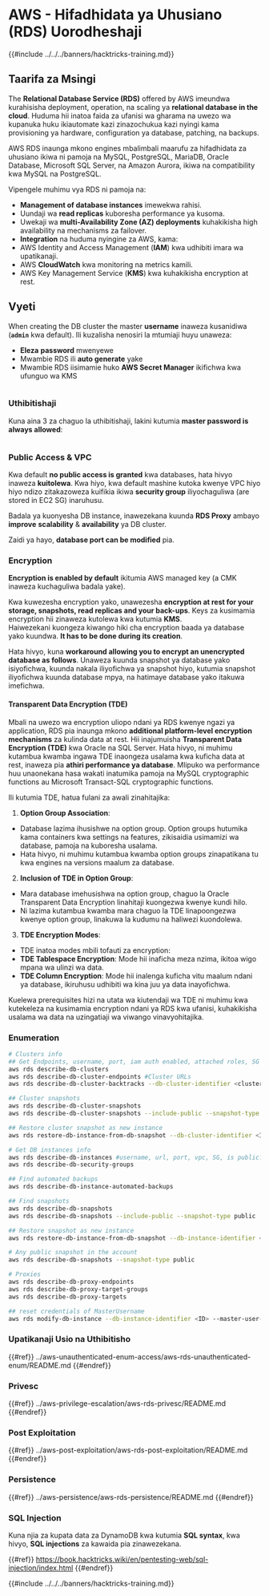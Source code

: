 # AWS - Hifadhidata ya Uhusiano (RDS) Uorodheshaji

{{#include ../../../banners/hacktricks-training.md}}

## Taarifa za Msingi

The **Relational Database Service (RDS)** offered by AWS imeundwa kurahisisha deployment, operation, na scaling ya **relational database in the cloud**. Huduma hii inatoa faida za ufanisi wa gharama na uwezo wa kupanuka huku ikiautomate kazi zinazochukua kazi nyingi kama provisioning ya hardware, configuration ya database, patching, na backups.

AWS RDS inaunga mkono engines mbalimbali maarufu za hifadhidata za uhusiano ikiwa ni pamoja na MySQL, PostgreSQL, MariaDB, Oracle Database, Microsoft SQL Server, na Amazon Aurora, ikiwa na compatibility kwa MySQL na PostgreSQL.

Vipengele muhimu vya RDS ni pamoja na:

- **Management of database instances** imewekwa rahisi.
- Uundaji wa **read replicas** kuboresha performance ya kusoma.
- Uwekaji wa **multi-Availability Zone (AZ) deployments** kuhakikisha high availability na mechanisms za failover.
- **Integration** na huduma nyingine za AWS, kama:
- AWS Identity and Access Management (**IAM**) kwa udhibiti imara wa upatikanaji.
- AWS **CloudWatch** kwa monitoring na metrics kamili.
- AWS Key Management Service (**KMS**) kwa kuhakikisha encryption at rest.

## Vyeti

When creating the DB cluster the master **username** inaweza kusanidiwa (**`admin`** kwa default). Ili kuzalisha nenosiri la mtumiaji huyu unaweza:

- **Eleza** **password** mwenyewe
- Mwambie RDS ili **auto generate** yake
- Mwambie RDS iisimamie huko **AWS Secret Manager** ikifichwa kwa ufunguo wa KMS

<figure><img src="../../../images/image (144).png" alt=""><figcaption></figcaption></figure>

### Uthibitishaji

Kuna aina 3 za chaguo la uthibitishaji, lakini kutumia **master password is always allowed**:

<figure><img src="../../../images/image (227).png" alt=""><figcaption></figcaption></figure>

### Public Access & VPC

Kwa default **no public access is granted** kwa databases, hata hivyo inaweza **kuitolewa**. Kwa hiyo, kwa default mashine kutoka kwenye VPC hiyo hiyo ndizo zitakazoweza kuifikia ikiwa **security group** iliyochaguliwa (are stored in EC2 SG) inaruhusu.

Badala ya kuonyesha DB instance, inawezekana kuunda **RDS Proxy** ambayo **improve** **scalability** & **availability** ya DB cluster.

Zaidi ya hayo, **database port can be modified** pia.

### Encryption

**Encryption is enabled by default** ikitumia AWS managed key (a CMK inaweza kuchaguliwa badala yake).

Kwa kuwezesha encryption yako, unawezesha **encryption at rest for your storage, snapshots, read replicas and your back-ups**. Keys za kusimamia encryption hii zinaweza kutolewa kwa kutumia **KMS**.\
Haiwezekani kuongeza kiwango hiki cha encryption baada ya database yako kuundwa. **It has to be done during its creation**.

Hata hivyo, kuna **workaround allowing you to encrypt an unencrypted database as follows**. Unaweza kuunda snapshot ya database yako isiyofichwa, kuunda nakala iliyofichwa ya snapshot hiyo, kutumia snapshot iliyofichwa kuunda database mpya, na hatimaye database yako itakuwa imefichwa.

#### Transparent Data Encryption (TDE)

Mbali na uwezo wa encryption uliopo ndani ya RDS kwenye ngazi ya application, RDS pia inaunga mkono **additional platform-level encryption mechanisms** za kulinda data at rest. Hii inajumuisha **Transparent Data Encryption (TDE)** kwa Oracle na SQL Server. Hata hivyo, ni muhimu kutambua kwamba ingawa TDE inaongeza usalama kwa kuficha data at rest, inaweza pia **athiri performance ya database**. Mlipuko wa performance huu unaonekana hasa wakati inatumika pamoja na MySQL cryptographic functions au Microsoft Transact-SQL cryptographic functions.

Ili kutumia TDE, hatua fulani za awali zinahitajika:

1. **Option Group Association**:
- Database lazima ihusishwe na option group. Option groups hutumika kama containers kwa settings na features, zikisaidia usimamizi wa database, pamoja na kuboresha usalama.
- Hata hivyo, ni muhimu kutambua kwamba option groups zinapatikana tu kwa engines na versions maalum za database.
2. **Inclusion of TDE in Option Group**:
- Mara database imehusishwa na option group, chaguo la Oracle Transparent Data Encryption linahitaji kuongezwa kwenye kundi hilo.
- Ni lazima kutambua kwamba mara chaguo la TDE linapoongezwa kwenye option group, linakuwa la kudumu na haliwezi kuondolewa.
3. **TDE Encryption Modes**:
- TDE inatoa modes mbili tofauti za encryption:
- **TDE Tablespace Encryption**: Mode hii inaficha meza nzima, ikitoa wigo mpana wa ulinzi wa data.
- **TDE Column Encryption**: Mode hii inalenga kuficha vitu maalum ndani ya database, ikiruhusu udhibiti wa kina juu ya data inayofichwa.

Kuelewa prerequisites hizi na utata wa kiutendaji wa TDE ni muhimu kwa kutekeleza na kusimamia encryption ndani ya RDS kwa ufanisi, kuhakikisha usalama wa data na uzingatiaji wa viwango vinavyohitajika.

### Enumeration
```bash
# Clusters info
## Get Endpoints, username, port, iam auth enabled, attached roles, SG
aws rds describe-db-clusters
aws rds describe-db-cluster-endpoints #Cluster URLs
aws rds describe-db-cluster-backtracks --db-cluster-identifier <cluster-name>

## Cluster snapshots
aws rds describe-db-cluster-snapshots
aws rds describe-db-cluster-snapshots --include-public --snapshot-type public

## Restore cluster snapshot as new instance
aws rds restore-db-instance-from-db-snapshot --db-cluster-identifier <ID> --snapshot-identifier <ID>

# Get DB instances info
aws rds describe-db-instances #username, url, port, vpc, SG, is public?
aws rds describe-db-security-groups

## Find automated backups
aws rds describe-db-instance-automated-backups

## Find snapshots
aws rds describe-db-snapshots
aws rds describe-db-snapshots --include-public --snapshot-type public

## Restore snapshot as new instance
aws rds restore-db-instance-from-db-snapshot --db-instance-identifier <ID> --db-snapshot-identifier <ID> --availability-zone us-west-2a

# Any public snapshot in the account
aws rds describe-db-snapshots --snapshot-type public

# Proxies
aws rds describe-db-proxy-endpoints
aws rds describe-db-proxy-target-groups
aws rds describe-db-proxy-targets

## reset credentials of MasterUsername
aws rds modify-db-instance --db-instance-identifier <ID> --master-user-password <NewPassword> --apply-immediately
```
### Upatikanaji Usio na Uthibitisho

{{#ref}}
../aws-unauthenticated-enum-access/aws-rds-unauthenticated-enum/README.md
{{#endref}}

### Privesc

{{#ref}}
../aws-privilege-escalation/aws-rds-privesc/README.md
{{#endref}}

### Post Exploitation

{{#ref}}
../aws-post-exploitation/aws-rds-post-exploitation/README.md
{{#endref}}

### Persistence

{{#ref}}
../aws-persistence/aws-rds-persistence/README.md
{{#endref}}

### SQL Injection

Kuna njia za kupata data za DynamoDB kwa kutumia **SQL syntax**, kwa hivyo, **SQL injections** za kawaida pia zinawezekana.

{{#ref}}
https://book.hacktricks.wiki/en/pentesting-web/sql-injection/index.html
{{#endref}}

{{#include ../../../banners/hacktricks-training.md}}
